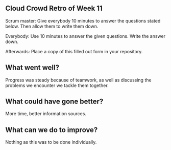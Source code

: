 ## Cloud Crowd Retro of Week 11
Scrum master: Give everybody 10 minutes to answer the questions stated below. Then allow them to write them down.

Everybody: Use 10 minutes to answer the given questions. Write the answer down.

Afterwards: Place a copy of this filled out form in your repository.

## What went well?
Progress was steady because of teamwork, as well as discussing the problems we encounter we tackle them together.
## What could have gone better?
More time, better information sources.
## What can we do to improve?
Nothing as this was to be done individually.
